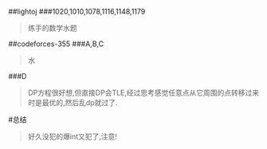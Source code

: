 ##lightoj
###1020,1010,1078,1116,1148,1179
>练手的数学水题

##codeforces-355
###A,B,C
>水

###D
>DP方程很好想,但直接DP会TLE,经过思考感觉任意点从它周围的点转移过来时是最优的,然后乱dp就过了.

#总结
>好久没犯的爆int又犯了,注意!
